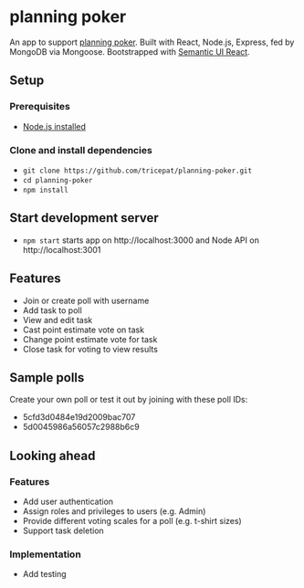# planning poker
An app to support [planning poker](https://en.wikipedia.org/wiki/Planning_poker). Built with React, Node.js, Express, fed by MongoDB via Mongoose. Bootstrapped with [Semantic UI React](https://react.semantic-ui.com/).

## Setup
### Prerequisites
* [Node.js installed](https://nodejs.org/en/download/package-manager/#macos)

### Clone and install dependencies
* `git clone https://github.com/tricepat/planning-poker.git`
* `cd planning-poker`
* `npm install`

## Start development server
* `npm start` starts app on http://localhost:3000 and Node API on http://localhost:3001

## Features
* Join or create poll with username
* Add task to poll
* View and edit task
* Cast point estimate vote on task
* Change point estimate vote for task
* Close task for voting to view results

## Sample polls
Create your own poll or test it out by joining with these poll IDs:
* 5cfd3d0484e19d2009bac707
* 5d0045986a56057c2988b6c9

## Looking ahead
### Features
* Add user authentication
* Assign roles and privileges to users (e.g. Admin)
* Provide different voting scales for a poll (e.g. t-shirt sizes)
* Support task deletion

### Implementation
* Add testing
